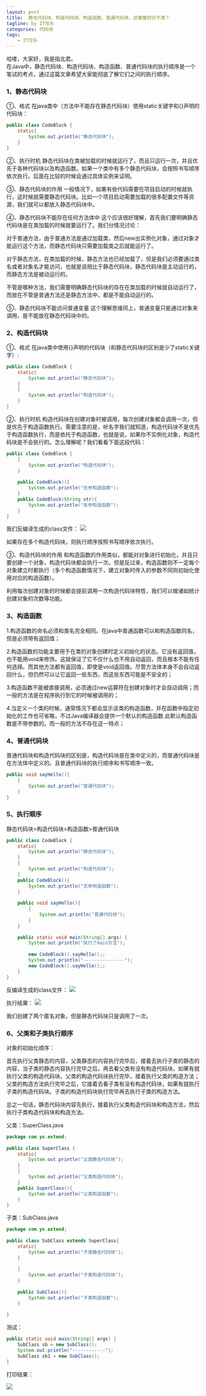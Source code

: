 ```yaml
---
layout: post
title:  静态代码块、构造代码块、构造函数、普通代码块，还傻傻的分不清？
tagline: by IT可乐
categories: 代码块
tags: 
    - IT可乐
---
```


哈喽，大家好，我是指北君。  
在Java中，静态代码块、构造代码块、构造函数、普通代码块的执行顺序是一个笔试的考点，通过这篇文章希望大家能彻底了解它们之间的执行顺序。
<!--more-->  

### 1、静态代码块
①、格式
在java类中（方法中不能存在静态代码块）使用static关键字和{}声明的代码块：
```java
public class CodeBlock {
    static{
        System.out.println("静态代码块");
    }
}
```
②、执行时机
静态代码块在类被加载的时候就运行了，而且只运行一次，并且优先于各种代码块以及构造函数。如果一个类中有多个静态代码块，会按照书写顺序依次执行。后面在比较的时候会通过具体实例来证明。

③、静态代码块的作用
一般情况下，如果有些代码需要在项目启动的时候就执行，这时候就需要静态代码块。比如一个项目启动需要加载的很多配置文件等资源，我们就可以都放入静态代码块中。

④、静态代码块不能存在任何方法体中
这个应该很好理解，首先我们要明确静态代码块是在类加载的时候就要运行了。我们分情况讨论：

对于普通方法，由于普通方法是通过加载类，然后new出实例化对象，通过对象才能运行这个方法，而静态代码块只需要加载类之后就能运行了。

对于静态方法，在类加载的时候，静态方法也已经加载了，但是我们必须要通过类名或者对象名才能访问，也就是说相比于静态代码块，静态代码块是主动运行的，而静态方法是被动运行的。

不管是哪种方法，我们需要明确静态代码块的存在在类加载的时候就自动运行了，而放在不管是普通方法还是静态方法中，都是不能自动运行的。

⑤、静态代码块不能访问普通变量
这个理解思维同上，普通变量只能通过对象来调用，是不能放在静态代码块中的。  

### 2、构造代码块
①、格式
在java类中使用{}声明的代码块（和静态代码块的区别是少了static关键字）:
```java
public class CodeBlock {
    static{
        System.out.println("静态代码块");
    }
    {
        System.out.println("构造代码块");
    }
}
```
②、执行时机
构造代码块在创建对象时被调用，每次创建对象都会调用一次，但是优先于构造函数执行。需要注意的是，听名字我们就知道，构造代码块不是优先于构造函数执行，而是依托于构造函数，也就是说，如果你不实例化对象，构造代码块是不会执行的。怎么理解呢？我们看看下面这段代码：
```java
public class CodeBlock {
    {
        System.out.println("构造代码块");
    }
     
    public CodeBlock(){
        System.out.println("无参构造函数");
    }
    public CodeBlock(String str){
        System.out.println("有参构造函数");
    }
}
```
我们反编译生成的class文件：
![](http://www.javanorth.cn/assets/images/2021/itcore/code-00-00.png)  

如果存在多个构造代码块，则执行顺序按照书写顺序依次执行。

③、构造代码块的作用
和构造函数的作用类似，都能对对象进行初始化，并且只要创建一个对象，构造代码块都会执行一次。但是反过来，构造函数则不一定每个对象建立时都执行（多个构造函数情况下，建立对象时传入的参数不同则初始化使用对应的构造函数）。

利用每次创建对象的时候都会提前调用一次构造代码块特性，我们可以做诸如统计创建对象的次数等功能。

### 3、构造函数 
1.构造函数的命名必须和类名完全相同。在java中普通函数可以和构造函数同名，但是必须带有返回值；

2.构造函数的功能主要用于在类的对象创建时定义初始化的状态。它没有返回值，也不能用void来修饰。这就保证了它不仅什么也不用自动返回，而且根本不能有任何选择。而其他方法都有返回值，即使是void返回值。尽管方法体本身不会自动返回什么，但仍然可以让它返回一些东西，而这些东西可能是不安全的；

3.构造函数不能被直接调用，必须通过new运算符在创建对象时才会自动调用；而一般的方法是在程序执行到它的时候被调用的；

4.当定义一个类的时候，通常情况下都会显示该类的构造函数，并在函数中指定初始化的工作也可省略，不过Java编译器会提供一个默认的构造函数.此默认构造函数是不带参数的。而一般的方法不存在这一特点；

### 4、普通代码块
普通代码块和构造代码块的区别是，构造代码块是在类中定义的，而普通代码块是在方法体中定义的。且普通代码块的执行顺序和书写顺序一致。
```java
public void sayHello(){
    {
        System.out.println("普通代码块");
    }
}
```
### 5、执行顺序
静态代码块>构造代码块>构造函数>普通代码块
```java
public class CodeBlock {
    static{
        System.out.println("静态代码块");
    }
    {
        System.out.println("构造代码块");
    }
    public CodeBlock(){
        System.out.println("无参构造函数");
    }
     
    public void sayHello(){
        {
            System.out.println("普通代码块");
        }
    }
     
    public static void main(String[] args) {
        System.out.println("执行了main方法");
         
        new CodeBlock().sayHello();;
        System.out.println("---------------");
        new CodeBlock().sayHello();;
    }
}
```
反编译生成的class文件：
![](http://www.javanorth.cn/assets/images/2021/itcore/code-00-01.png)  


执行结果：
![](http://www.javanorth.cn/assets/images/2021/itcore/code-00-02.png)  

我们创建了两个匿名对象，但是静态代码块只是调用了一次。

### 6、父类和子类执行顺序
对象的初始化顺序：

首先执行父类静态的内容，父类静态的内容执行完毕后，接着去执行子类的静态的内容，当子类的静态内容执行完毕之后，再去看父类有没有构造代码块，如果有就执行父类的构造代码块，父类的构造代码块执行完毕，接着执行父类的构造方法；父类的构造方法执行完毕之后，它接着去看子类有没有构造代码块，如果有就执行子类的构造代码块。子类的构造代码块执行完毕再去执行子类的构造方法。

总之一句话，静态代码块内容先执行，接着执行父类构造代码块和构造方法，然后执行子类构造代码块和构造方法。

父类：SuperClass.java
```java
package com.ys.extend;
 
public class SuperClass {
    static{
        System.out.println("父类静态代码块");
    }
    {
        System.out.println("父类构造代码块");
    }
    public SuperClass(){
        System.out.println("父类构造函数");
    }
}
```
子类：SubClass.java
```java
package com.ys.extend;
 
public class SubClass extends SuperClass{
    static{
        System.out.println("子类静态代码块");
    }
     
    {
        System.out.println("子类构造代码块");
    }
     
    public SubClass(){
        System.out.println("子类构造函数");
    }
     
}
```
测试：
```java
public static void main(String[] args) {
    SubClass sb = new SubClass();
    System.out.println("------------");
    SubClass sb1 = new SubClass();
}
```
打印结果：

![](http://www.javanorth.cn/assets/images/2021/itcore/code-00-03.png)  


